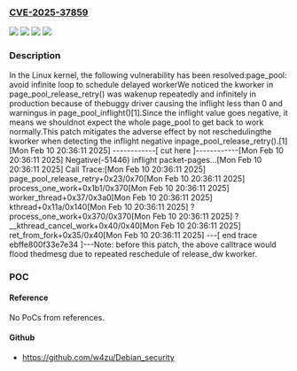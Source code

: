 ### [CVE-2025-37859](https://cve.mitre.org/cgi-bin/cvename.cgi?name=CVE-2025-37859)
![](https://img.shields.io/static/v1?label=Product&message=Linux&color=blue)
![](https://img.shields.io/static/v1?label=Version&message=&color=brightgreen)
![](https://img.shields.io/static/v1?label=Version&message=1da177e4c3f41524e886b7f1b8a0c1fc7321cac2%20&color=brightgreen)
![](https://img.shields.io/static/v1?label=Vulnerability&message=n%2Fa&color=blue)

### Description

In the Linux kernel, the following vulnerability has been resolved:page_pool: avoid infinite loop to schedule delayed workerWe noticed the kworker in page_pool_release_retry() was wakenup repeatedly and infinitely in production because of thebuggy driver causing the inflight less than 0 and warningus in page_pool_inflight()[1].Since the inflight value goes negative, it means we shouldnot expect the whole page_pool to get back to work normally.This patch mitigates the adverse effect by not reschedulingthe kworker when detecting the inflight negative inpage_pool_release_retry().[1][Mon Feb 10 20:36:11 2025] ------------[ cut here ]------------[Mon Feb 10 20:36:11 2025] Negative(-51446) inflight packet-pages...[Mon Feb 10 20:36:11 2025] Call Trace:[Mon Feb 10 20:36:11 2025]  page_pool_release_retry+0x23/0x70[Mon Feb 10 20:36:11 2025]  process_one_work+0x1b1/0x370[Mon Feb 10 20:36:11 2025]  worker_thread+0x37/0x3a0[Mon Feb 10 20:36:11 2025]  kthread+0x11a/0x140[Mon Feb 10 20:36:11 2025]  ? process_one_work+0x370/0x370[Mon Feb 10 20:36:11 2025]  ? __kthread_cancel_work+0x40/0x40[Mon Feb 10 20:36:11 2025]  ret_from_fork+0x35/0x40[Mon Feb 10 20:36:11 2025] ---[ end trace ebffe800f33e7e34 ]---Note: before this patch, the above calltrace would flood thedmesg due to repeated reschedule of release_dw kworker.

### POC

#### Reference
No PoCs from references.

#### Github
- https://github.com/w4zu/Debian_security

